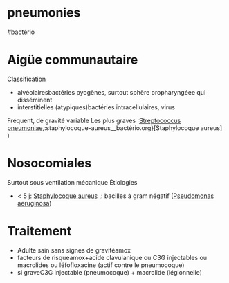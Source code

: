 # pneumonies
#bactério 



# Aigüe communautaire


Classification 

- alvéolairesbactéries pyogènes, surtout sphère oropharyngéee qui disséminent 
- interstitielles (atypiques)bactéries intracellulaires, virus 




Fréquent, de gravité variable
Les plus graves :[Streptococcus pneumoniae](#streptococcus-pneumoniaenorgmd),:staphylocoque-aureus__bactério.org}[Staphylocoque aureus] ) 


# Nosocomiales


Surtout sous ventilation mécanique
Étiologies 

- < 5 j: [Staphylocoque aureus](#staphylocoque-aureusnorgmd) ,: bacilles à gram négatif ([Pseudomonas aeruginosa](#pseudomonas-aeruginosanorgmd)) 


# Traitement


- Adulte sain sans signes de gravitéamox 
- facteurs de risqueamox+acide clavulanique ou C3G injectables ou macrolides ou léfofloxacine (actif contre le pneumocoque) 
- si graveC3G injectable (pneumocoque) + macrolide (légionnelle) 

